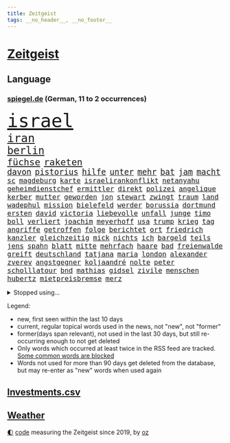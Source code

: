 ```yaml
---
title: Zeitgeist
tags: __no_header__, __no_footer__
---
```


# [Zeitgeist](https://oliz.io/zeitgeist/)

## Language

<h3><a href="https://www.spiegel.de" target="_blank">spiegel.de</a> (German, 11 to 2 occurrences)</h3>
<p style="font-family:monospace">
<span style="font-size:32pt"><a href="news_links.html#israel" class="current">israel</a></span>
<br>
<span style="font-size:20pt"><a href="news_links.html#iran" class="current">iran</a></span>
<br>
<span style="font-size:18pt"><a href="news_links.html#berlin" class="current">berlin</a></span>
<br>
<span style="font-size:16pt"><a href="news_links.html#füchse" class="new">füchse</a></span>
<span style="font-size:16pt"><a href="news_links.html#raketen" class="current">raketen</a></span>
<br>
<span style="font-size:14pt"><a href="news_links.html#davon" class="current">davon</a></span>
<span style="font-size:14pt"><a href="news_links.html#pistorius" class="current">pistorius</a></span>
<span style="font-size:14pt"><a href="news_links.html#hilfe" class="current">hilfe</a></span>
<span style="font-size:14pt"><a href="news_links.html#unter" class="current">unter</a></span>
<span style="font-size:14pt"><a href="news_links.html#mehr" class="current">mehr</a></span>
<span style="font-size:14pt"><a href="news_links.html#bat" class="current">bat</a></span>
<span style="font-size:14pt"><a href="news_links.html#jam" class="new">jam</a></span>
<span style="font-size:14pt"><a href="news_links.html#macht" class="current">macht</a></span>
<br>
<span style="font-size:12pt"><a href="news_links.html#sc" class="current">sc</a></span>
<span style="font-size:12pt"><a href="news_links.html#magdeburg" class="current">magdeburg</a></span>
<span style="font-size:12pt"><a href="news_links.html#karte" class="current">karte</a></span>
<span style="font-size:12pt"><a href="news_links.html#israelirankonflikt" class="new">israelirankonflikt</a></span>
<span style="font-size:12pt"><a href="news_links.html#netanyahu" class="current">netanyahu</a></span>
<span style="font-size:12pt"><a href="news_links.html#geheimdienstchef" class="current">geheimdienstchef</a></span>
<span style="font-size:12pt"><a href="news_links.html#ermittler" class="current">ermittler</a></span>
<span style="font-size:12pt"><a href="news_links.html#direkt" class="current">direkt</a></span>
<span style="font-size:12pt"><a href="news_links.html#polizei" class="current">polizei</a></span>
<span style="font-size:12pt"><a href="news_links.html#angelique" class="new">angelique</a></span>
<span style="font-size:12pt"><a href="news_links.html#kerber" class="new">kerber</a></span>
<span style="font-size:12pt"><a href="news_links.html#mutter" class="current">mutter</a></span>
<span style="font-size:12pt"><a href="news_links.html#geworden" class="current">geworden</a></span>
<span style="font-size:12pt"><a href="news_links.html#jon" class="current">jon</a></span>
<span style="font-size:12pt"><a href="news_links.html#stewart" class="current">stewart</a></span>
<span style="font-size:12pt"><a href="news_links.html#zwingt" class="current">zwingt</a></span>
<span style="font-size:12pt"><a href="news_links.html#traum" class="current">traum</a></span>
<span style="font-size:12pt"><a href="news_links.html#land" class="current">land</a></span>
<span style="font-size:12pt"><a href="news_links.html#wadephul" class="current">wadephul</a></span>
<span style="font-size:12pt"><a href="news_links.html#mission" class="current">mission</a></span>
<span style="font-size:12pt"><a href="news_links.html#bielefeld" class="current">bielefeld</a></span>
<span style="font-size:12pt"><a href="news_links.html#werder" class="current">werder</a></span>
<span style="font-size:12pt"><a href="news_links.html#borussia" class="current">borussia</a></span>
<span style="font-size:12pt"><a href="news_links.html#dortmund" class="current">dortmund</a></span>
<span style="font-size:12pt"><a href="news_links.html#ersten" class="current">ersten</a></span>
<span style="font-size:12pt"><a href="news_links.html#david" class="current">david</a></span>
<span style="font-size:12pt"><a href="news_links.html#victoria" class="current">victoria</a></span>
<span style="font-size:12pt"><a href="news_links.html#liebevolle" class="new">liebevolle</a></span>
<span style="font-size:12pt"><a href="news_links.html#unfall" class="current">unfall</a></span>
<span style="font-size:12pt"><a href="news_links.html#junge" class="current">junge</a></span>
<span style="font-size:12pt"><a href="news_links.html#timo" class="current">timo</a></span>
<span style="font-size:12pt"><a href="news_links.html#boll" class="new">boll</a></span>
<span style="font-size:12pt"><a href="news_links.html#verliert" class="current">verliert</a></span>
<span style="font-size:12pt"><a href="news_links.html#joachim" class="current">joachim</a></span>
<span style="font-size:12pt"><a href="news_links.html#meyerhoff" class="new">meyerhoff</a></span>
<span style="font-size:12pt"><a href="news_links.html#usa" class="current">usa</a></span>
<span style="font-size:12pt"><a href="news_links.html#trump" class="current">trump</a></span>
<span style="font-size:12pt"><a href="news_links.html#krieg" class="current">krieg</a></span>
<span style="font-size:12pt"><a href="news_links.html#tag" class="current">tag</a></span>
<span style="font-size:12pt"><a href="news_links.html#angriffe" class="current">angriffe</a></span>
<span style="font-size:12pt"><a href="news_links.html#getroffen" class="current">getroffen</a></span>
<span style="font-size:12pt"><a href="news_links.html#folge" class="current">folge</a></span>
<span style="font-size:12pt"><a href="news_links.html#berichtet" class="current">berichtet</a></span>
<span style="font-size:12pt"><a href="news_links.html#ort" class="current">ort</a></span>
<span style="font-size:12pt"><a href="news_links.html#friedrich" class="current">friedrich</a></span>
<span style="font-size:12pt"><a href="news_links.html#kanzler" class="current">kanzler</a></span>
<span style="font-size:12pt"><a href="news_links.html#gleichzeitig" class="current">gleichzeitig</a></span>
<span style="font-size:12pt"><a href="news_links.html#mick" class="new">mick</a></span>
<span style="font-size:12pt"><a href="news_links.html#nichts" class="current">nichts</a></span>
<span style="font-size:12pt"><a href="news_links.html#ich" class="current">ich</a></span>
<span style="font-size:12pt"><a href="news_links.html#bargeld" class="current">bargeld</a></span>
<span style="font-size:12pt"><a href="news_links.html#teils" class="current">teils</a></span>
<span style="font-size:12pt"><a href="news_links.html#jens" class="current">jens</a></span>
<span style="font-size:12pt"><a href="news_links.html#spahn" class="current">spahn</a></span>
<span style="font-size:12pt"><a href="news_links.html#blatt" class="current">blatt</a></span>
<span style="font-size:12pt"><a href="news_links.html#mitte" class="current">mitte</a></span>
<span style="font-size:12pt"><a href="news_links.html#mehrfach" class="current">mehrfach</a></span>
<span style="font-size:12pt"><a href="news_links.html#haare" class="new">haare</a></span>
<span style="font-size:12pt"><a href="news_links.html#bad" class="current">bad</a></span>
<span style="font-size:12pt"><a href="news_links.html#freienwalde" class="new">freienwalde</a></span>
<span style="font-size:12pt"><a href="news_links.html#greift" class="current">greift</a></span>
<span style="font-size:12pt"><a href="news_links.html#deutschland" class="current">deutschland</a></span>
<span style="font-size:12pt"><a href="news_links.html#tatjana" class="new">tatjana</a></span>
<span style="font-size:12pt"><a href="news_links.html#maria" class="current">maria</a></span>
<span style="font-size:12pt"><a href="news_links.html#london" class="current">london</a></span>
<span style="font-size:12pt"><a href="news_links.html#alexander" class="current">alexander</a></span>
<span style="font-size:12pt"><a href="news_links.html#zverev" class="current">zverev</a></span>
<span style="font-size:12pt"><a href="news_links.html#angstgegner" class="current">angstgegner</a></span>
<span style="font-size:12pt"><a href="news_links.html#koljaandré" class="new">koljaandré</a></span>
<span style="font-size:12pt"><a href="news_links.html#nolte" class="new">nolte</a></span>
<span style="font-size:12pt"><a href="news_links.html#peter" class="current">peter</a></span>
<span style="font-size:12pt"><a href="news_links.html#scholllatour" class="new">scholllatour</a></span>
<span style="font-size:12pt"><a href="news_links.html#bnd" class="current">bnd</a></span>
<span style="font-size:12pt"><a href="news_links.html#mathias" class="new">mathias</a></span>
<span style="font-size:12pt"><a href="news_links.html#gidsel" class="new">gidsel</a></span>
<span style="font-size:12pt"><a href="news_links.html#zivile" class="current">zivile</a></span>
<span style="font-size:12pt"><a href="news_links.html#menschen" class="current">menschen</a></span>
<span style="font-size:12pt"><a href="news_links.html#hubertz" class="new">hubertz</a></span>
<span style="font-size:12pt"><a href="news_links.html#mietpreisbremse" class="current">mietpreisbremse</a></span>
<span style="font-size:12pt"><a href="news_links.html#merz" class="current">merz</a></span>
</p>
<details>
<summary>Stopped using...</summary>
<p class="former" style="font-size:12pt">
fdpchef(1697) bekannten(1696) generalsekretär(1696) erdoğan(1695) linie(1695) phase(1695) steinmeier(1695) angeklagt(1694) arbeitete(1694) haftstrafe(1694) kriminellen(1694) richten(1694) schwarze(1694) wettbewerb(1694) antreten(1693) gestellt(1693) arbeitsplatz(1692) italiens(1692) positionen(1692) privaten(1692) st(1692) verteilt(1692) geändert(1691) innenministerium(1691) geholt(1690) geldstrafe(1690) letzter(1690) bedenken(1689) beschluss(1689) doppelt(1689) enthüllt(1689) gastgeber(1689) gelassen(1689) lieben(1689) online(1689) parteien(1689) rufen(1689) einstieg(1688) experte(1688) geflüchteten(1688) geliefert(1688) hört(1688) planen(1688) reichte(1688) athleten(1687) gas(1687) hätten(1687) lösen(1687) spott(1687) 2016(1686) favoriten(1686) i(1686) restaurants(1686) system(1686) bundesweit(1685) erbe(1685) jedem(1685) klären(1685) smartphone(1685) usamerikaner(1685) abstimmen(1684) meist(1684) radikale(1684) signal(1684) verpassen(1684) 10000(1683) anhänger(1683) ausbau(1683) unterschiedlich(1683) meinem(1682) sichern(1682) claudia(1681) herr(1681) versprochen(1681) appell(1680) fußballer(1680) hotels(1680) hubertus(1680) richtet(1680) inszeniert(1679) frankwalter(1678) sendung(1678) spüren(1678) veranstalter(1678) belegen(1677) argentinien(1676) porsche(1674) richard(1674) taliban(1674) weckt(1674) berater(1673) treiben(1673) möglicherweise(1672) bisherigen(1671) spenden(1671) landete(1670) projekte(1670) großem(1669) rechtzeitig(1669) spannungen(1667) katholischen(1666) halbe(1665) favorit(1663) cduchef(1662) angeboten(1660) wendet(1660) aussehen(1659) automatisch(1659) zeigten(1659) kandidatur(1657) bangen(1653) karlsruhe(1634) sammeln(1629) maschinen(1621) sachen(1614) leiter(1612) langjährige(1582) finanziert(1498) abgegeben(1470) vorsicht(1449) jahresende(1447) anführer(1436) ausnahme(1434) verurteilung(1413) umkämpften(1380) gestern(1379) nfl(1337) eingeführt(1327) magazin(1313) inklusive(1308) tradition(1276) sank(1271) symbol(1250) ben(1241) gefechte(1240) spaltung(1225) spielern(1221) fake(1216) heißen(1210) emotionalen(1205) brüder(1203) flughäfen(1198) eingetroffen(1171) brandenburger(1169) rezession(1166) 48(1142) ausstieg(1138) regieren(1121) harter(1114) dänischen(1103) libanon(1093) andrew(1082) gegenwart(1079) risiken(1075) trans(1058) digitale(1053) überreste(999) einsamkeit(976) staatsanwalt(964) ulm(930) hinnehmen(901) kieler(887) mag(880) kongo(879) emotionale(871) aussieht(870) erleidet(868) sachsens(867) openai(853) vorstandschef(849) freiwillige(846) unruhe(832) brauche(829) spiegelreport(814) gala(812) höhepunkt(808) fakten(807) älteren(801) hauptrolle(798) wiederwahl(789) auffällig(758) erforscht(758) küche(744) 9(735) sizilien(725) ford(724) drastische(721) sandra(718) erkennt(717) schuldenbremse(712) verriet(709) auswahl(700) auflösung(699) überlegen(698) stellenabbau(695) afdpolitiker(684) hunde(681) islamistische(677) vormittag(677) forschern(673) genossen(653) pauli(652) kandidiert(648) gewechselt(634) reformiert(626) spdgeneralsekretär(625) zurückhaltend(617) ausbruch(607) 43(600) management(600) besetzung(599) kundgebungen(596) version(596) taugen(588) terrororganisation(584) gazastreifens(581) recep(570) tayyip(570) aufwand(559) beschuldigte(556) erfahrung(548) magic(547) ehepaar(546) bundestagswahl(544) geheimnisse(544) figur(543) großstädten(537) mindestlohn(531) billie(528) aufstellen(525) giftige(525) anhebung(524) zurückgewiesen(519) grundgesetz(515) 28(513) oma(513) mangelnde(511) gesetzliche(503) wettkampf(502) cdu/csu(495) kinos(495) sächsische(494) schritten(491) südkoreanischen(489) sap(487) 160(478) mauer(472) historisch(466) anforderungen(465) ausmacht(461) klärt(458) blau(455) unmöglich(455) 17jähriger(454) lüge(452) mitspieler(452) riesiger(451) kostenlosen(450) rheinmetall(448) falschinformationen(447) outfits(447) jacht(445) major(444) rihanna(444) marihuana(438) bodo(432) vertritt(430) auswärtigen(428) balkon(421) bedingung(420) ernannt(417) thyssenkrupp(415) bekannter(413) empfinden(413) kirchen(407) oberster(407) spdspitze(402) verspielt(399) zahlreicher(399) entgeht(398) verunsichert(398) wittert(396) laufender(395) protokoll(389) verbessert(385) erdgas(382) heimatstadt(380) begeisterung(379) leitete(379) azubis(377) späten(377) nirgendwo(374) regensburg(374) reiz(374) reus(372) stehe(369) übel(368) wahlergebnis(367) weltkriegs(365) esken(361) eingesperrt(358) grand(355) beschweren(354) rückblick(349) nervös(346) lügt(345) magie(344) geschäftsmann(343) indische(342) interaktiven(340) jemanden(339) moderierte(338) alliierten(337) häusliche(337) zeitplan(336) gemeinsames(335) jemandem(332) kümmern(332) verstärken(331) strebt(329) attestiert(328) saskia(327) erkunden(326) medikamente(325) wildnis(325) kuriosen(324) verfügbar(324) kandidieren(319) starkem(319) stabilität(318) jährlich(316) katzen(316) wahlerfolg(312) merkt(311) spdabgeordneter(307) zentrales(305) ahmed(304) sprengstoff(300) allzu(298) berechnet(297) metropolen(294) bach(290) kriege(290) rufe(289) betriebsrat(287) ausreise(286) erleichtern(280) reichlich(280) abschuss(277) unabhängigkeit(277) menschlichkeit(275) flüchtet(272) echt(271) anhängern(270) bauarbeiten(268) bezichtigt(268) aken(265) beweis(265) nachhaltig(265) anlässlich(264) winkt(263) beschimpfte(262) biografie(262) liam(262) mitarbeiterinnen(262) eilig(261) baku(260) geschenke(259) holstein(259) 007(258) legendären(257) scheidende(257) trost(257) gebraucht(255) eberl(253) commerzbank(252) bruchteil(250) spiegelrecherchen(249) 71(247) festgehalten(247) aufeinandertreffen(246) begrüßt(245) gescheiterten(244) erholung(243) weh(241) unicredit(240) räumte(237) unbeeindruckt(237) nachlesen(236) strohe(235) sportdirektor(234) söhne(232) anderswo(230) mohamed(230) adhs(229) liveticker(228) vertraute(228) zulasten(228) getrennt(227) trends(227) drastischen(226) superkraft(226) französischer(225) einmischung(224) flugobjekte(224) bewerber(222) gestimmt(221) houston(220) bundesparteitag(219) option(218) holocaustüberlebende(217) rb(217) sprüchen(217) tarife(215) vereint(215) regierungschefs(214) apokalypse(212) busse(212) humanitärer(212) einwanderer(211) android(210) flutkatastrophe(209) vereine(209) wachsenden(208) tobias(207) kategorien(206) kongress(203) kurden(203) nordkoreanische(200) unterdrückung(200) kurdische(199) coup(198) soccer(198) erschienen(197) mexico(196) dienste(195) entgleist(195) sheinbaum(194) hamburgs(193) wehtun(193) berücksichtigt(192) justizministerium(190) zuschüsse(190) 57(189) empfangen(189) zielscheibe(189) solange(188) antiken(187) pompeji(187) ansprache(185) verstanden(185) installieren(184) mobile(184) ausfällen(183) kommendes(183) unionsfraktion(183) wirtschaftsweise(182) apotheke(181) fire(181) leiten(181) kunststück(178) nachtklub(178) usgesundheitsminister(178) gestorbenen(177) schwacher(177) sämtliche(177) vergangenes(177) vertrauten(177) befragung(176) begehrt(175) oscarpreisträger(173) zeitnah(173) akuter(172) sorgerecht(172) aufbruchstimmung(170) großbank(170) besonderer(169) konklave(169) extra(168) kardinal(168) traurig(168) altkanzlerin(166) marsalek(165) pius(165) wahrnehmen(163) fortsetzen(161) sportchef(161) würdig(161) netzentgelte(160) preisunterschied(160) gefolgt(159) skurrile(159) spurensuche(159) blockt(158) standards(157) verhandlung(157) ausnahmen(156) rassistisches(156) boni(155) produktionen(155) flagge(154) gedrängt(154) natochef(154) abschaffung(153) denkwürdige(153) kaiser(153) usbehörde(153) bayrou(152) françois(152) iphone(152) schmuggel(152) selbstständige(152) befreundet(151) ei(151) law(151) stille(151) alsharaa(150) fehlten(150) stollen(150) bulgarien(149) community(149) ticken(149) überstehen(149) übersetzer(148) abstiegskampf(147) digitales(147) nigel(146) veränderung(146) getränke(145) nissan(145) motto(144) verpacken(144) exwirecardvorstand(143) atomkraft(142) physiker(142) stoff(142) batteriehersteller(141) bewertung(141) exminister(141) kidman(141) melnyk(141) testament(141) behauptung(140) currywurst(140) gläubigen(140) todesfahrt(140) dialog(139) schnitzer(139) durchsuchten(138) insolvenzverfahren(138) grippe(136) juristische(136) umbenennen(136) anfangen(135) fußgängerzone(135) mittelpunkt(135) schlüsselspieler(135) solaranlagen(135) trauerfeier(135) eupolitiker(134) rücksicht(134) bewegte(132) bella(131) gates(131) gültig(131) bewegtes(130) gekostet(130) gewöhnen(130) mithalten(130) ramsey(130) privileg(129) rechnerisch(129) dänemarks(128) lehrern(128) militärausgaben(127) rentenversicherung(126) w(125) getrennte(124) bunny(123) rechtspopulismus(123) übereinander(123) häuslicher(122) uk(122) flüssen(121) skandalen(121) powell(120) spioniert(120) dazwischen(119) fern(119) anfrage(118) iea(118) parlamentarische(118) plakate(118) tenniswelt(118) unterlagen(118) außenhandel(116) totes(116) vierter(116) gereicht(115) buhrufe(114) linkenchef(114) mrbeast(113) verfassungsbeschwerde(113) verhängten(113) boom(112) empfindliche(112) hauptgericht(112) offizielles(112) unterlief(112) spitzen(111) auffälliger(110) carney(110) forscherinnen(110) gewissen(110) gibson(110) internationales(110) organisieren(110) pakistans(110) aufmarsch(109) blog(109) kreativen(109) taskforce(109) wolken(109) direktorin(107) millionenfach(107) vize(107) begrenzung(106) kanzleramtschef(106) luise(105) burkina(104) experimentiert(104) faso(104) roy(104) verstrickt(104) importieren(103) liveanalyse(103) marie(103) riesiges(103) sicherheitsrat(103) arbeitslosenzahl(102) aufgehen(102) engagierte(102) sauber(102) unescoweltkulturerbe(101) erlösung(100) fingerabdrücke(100) frühstück(100) prioritäten(100) protestwelle(99) durchbricht(98) extremer(98) fedchef(98) jerome(98) lng(98) verhältnisse(98) verzeichnen(98) abhilfe(97) ankara(97) zerrissen(97) überzeugung(97) abweichler(96) angegangen(96) moderner(96) maßstab(95) milliardeninvestitionen(95) rosen(95) beschießen(94) parteifreunde(94) töchter(94) utah(94) besänftigen(93) dunklen(93) emotional(93) mitnehmen(93) watch(93) geheimnisvolle(92) mexikos(92) ramelow(92) rohstoffdeal(92) wimbledon(92) berechnen(91) gazakonflikt(91) gewählte(91) human(91) kappt(91) rights(91) adactest(90) gegners(90) out(90) rechtfertigt(90) relegationsplatz(90) reservisten(90) verschlanken(90) befund(89) bemerkenswert(89) drakonischen(89) robust(89) überraschendes(89) 70000(88) gedachten(88) pflanzen(88) raumsonde(88) tu(88) afdeuropaabgeordnete(87) begrenzen(87) bystron(87) ehrenpräsident(87) einschätzen(87) petr(87) shows(87) skizziert(87) speisekarten(87) strikt(87) verübt(87) widerlich(87) widersprach(87) 68jährige(86) arbeitskraft(86) rückzieher(86) dramatischer(85) krempelt(85) souveräner(85) stammsitz(85) vinyl(85) fraktionsvorsitzende(84) hindurch(84) hormone(84) leverkusens(84) riad(84) salzburg(84) schockierte(84) tunnel(84) vorantreiben(84) bestritten(83) expartnerin(83) gescheiterter(83) trauung(83) verhandlungstisch(83) 25jähriger(82) bradley(82) fuest(82) schwarzwald(82) ukrainekurs(82) verblüffend(82) geburtstags(81) hochrangiger(81) rentenniveau(81) ressourcen(81) schreiten(81) sofia(81) swinton(81) tana(81) tilda(81) warmen(81) debütalbum(80) g(80) looks(80) masche(80) minen(80) salford(80) schwarzrot(80) strukturen(80) systems(80) umzug(80) ausgangsposition(79) bulgarische(79) fantastische(79) großzügiger(79) uganda(79) venus(79) 115(78) auszuweisen(78) gesamtes(78) if(78) tribüne(78) wüst(78) eon(77) flüssigkeit(77) führungsrolle(77) oberhaupt(77) pkk(77) a$ap(76) ausflug(76) billige(76) chinageschäft(76) erneuerte(76) gratulierte(76) groben(76) josé(76) labore(76) munich(76) rocky(76) rückversicherer(76) usrapper(76) vergebens(76) günstigsten(75) periode(75) todesursache(75) arbeiterpartei(74) atlético(74) croissants(74) gegenreaktion(74) luftballons(74) versöhnung(74) abiturienten(73) detmold(73) kopfverletzungen(73) roberts(73) story(73) trophäen(73) ukrainern(73) aufwind(72) beteiligte(72) entwicklungshilfe(72) perfektes(72) vorzubereiten(72) ackermann(71) artenschutz(71) berry(71) besessen(71) beträgt(71) schwerpunkte(71) spdvorsitzende(71) stadtderby(71) taucher(71) trauermarsch(71) keim(70) pfizer(70) traute(70) vierteljahrhundert(70) 14jährigen(69) abgesehen(69) mobbing(69) sahelzone(69) scham(69) abspaltung(68) begeben(68) chicago(68) entscheide(68) gegenvorschlag(68) lwiw(68) sicherheitsberater(68) spdchefin(68) turbulenzen(68) zielt(68) beratungen(67) dunkelziffer(67) führungsriege(67) metro(67) trainern(67) unterlegen(67) vermieden(67) wandte(67) überwindet(67) erstach(66) etat(66) gehackt(66) lake(66) zweidrittelmehrheit(66) experimente(65) flügen(65) kolonialmacht(65) leopardenmuster(65) niederlegen(65) stiefvater(65) survive(65) erfolgreiches(64) grenzwerte(64) grundlage(64) jahrelanger(64) stalin(64) ussoldaten(64) deutschlandtrend(63) geklettert(63) moderna(63) nationaler(63) neige(63) vermögens(63) besserer(62) doppelstaatler(62) oman(62) sondiert(62) amann(61) begehren(61) löhnen(61) melanie(61) schwanger(61) usfirmen(61) verzerrten(61) überflüssig(61) begrüßte(60) bergungsarbeiten(60) einmischen(60) erkranken(60) gefälschten(60) perücke(60) pisa(60) waffenstillstandes(60) erfand(59) florenz(59) gott(59) mitentscheiden(59) msci(59) brasilianische(58) mitbegründer(58) parnass(58) peggy(58) verseucht(58) zeitgemäß(58) ökologischen(58) ancelotti(57) asylsystems(57) begehrten(57) berlinschöneberg(57) einschließlich(57) nachhaltigkeit(57) verhungern(57) zollstreits(57) durst(56) ifochef(56) rückendeckung(56) verbündeter(56) waldstücke(56) fehlerhaften(55) iren(55) relax(55) verhältnissen(55) bayernprofi(54) hoffman(54) jordan(54) ptpa(54) ratlosigkeit(54) spielervertretung(54) verabschiedete(54) wälder(54) besprechen(53) euaußenminister(53) hurra(53) inhaftierung(53) legendäres(53) ai(52) dienstleister(52) erteilt(52) gefährlichsten(52) instabiler(52) whatsappchats(52) abweichlern(51) events(51) minderheiten(51) schmäht(51) schwul(51) wehrmacht(51) anbietern(50) bonner(50) gewöhnt(50) monatelangen(50) rekordtief(50) wertvolle(50) befugnisse(49) columbia(49) fürsprecher(49) haltern(49) intransparenten(49) nachbarschaft(49) tempel(49) verhandler(49) wirksamkeit(49) 2003(48) alge(48) depardieu(48) frisch(48) gérard(48) heimliche(48) rolex(48) vertriebenen(48) installierte(47) kiefer(47) professionell(47) spdvorsitz(47) covid19(46) entzogen(46) inspiration(46) intensiven(46) kritischer(46) milliardensumme(46) ministeramt(46) pillen(46) tagesschau(46) tänzer(46) angesprochen(45) bemerkenswerter(45) diaspora(45) männlichkeit(45) oberbürgermeisters(45) rückten(45) 450(44) ermordete(44) eurostaaten(44) feministin(44) paartherapie(44) susan(44) verliebt(44) barry(43) msciworld(43) normale(43) rüstungsgeschäft(43) verstolperte(43) energiehunger(42) machthabers(42) maximal(42) probt(42) schwimmer(42) alphonso(41) bundeskabinett(41) davies(41) rechenzentrum(41) selbstauflösung(41) tätigkeit(41) dr(40) einhaltung(40) estnische(40) fahrräder(40) leitartikel(40) luftstreitkräfte(40) mitteilt(40) mls(40) palästinensertuchs(40) psychischen(40) abwechslung(39) brooke(39) clásico(39) einberufungsbescheide(39) streamen(39) bahnt(38) manfred(38) unternehmerin(38) friedensnobelpreisträger(37) kaja(37) messis(37) nichtbinär(37) propagandavideo(37) spiegelkorrespondentin(37) clean(36) europaparlament(36) rey(36) usstar(36) entlastung(35) erfolgsserie(35) ermahnt(35) kamerun(35) lemke(35) tänzerinnen(35) vorweisen(35) wisse(35) finanzministerium(34) thorsten(34) tshirt(34) vorgenommen(34) abgelöst(33) bedürfnis(33) besprochen(33) beteuerte(33) graffiti(33) kämpften(33) messe(33) rüstungsgüter(33) schwachstellen(33) spielkonsole(33) verschiebung(33) durchgefallen(32) girl(32) kost(32) sieges(32) verheiratet(32) zeitz(32) algerien(31) drogenschmuggel(31) euvergleich(31) giovanna(31) kylian(31) mbappé(31) sektoren(31) sicherheitsforscher(31) zollkeule(31) angeln(30) bergab(30) frittiertes(30) golfstaaten(30) hahn(30) meistverkauften(30) messerattentäter(30) raabs(30) residenz(30) milliardenbetrag(29) nsdap(29) schachstar(29) unseld(29) vonovia(29) zollgespräche(29) bestritt(28) bolivien(28) helge(28) jarvis(28) pommes(28) portion(28) quote(28) regenfällen(28) 168(27) ahnungslos(27) digitalministerium(27) durchfall(27) erkannt(27) geschieden(27) standing(27) gewinnst(26) salat(26) spdbasis(26) staatsgebiet(26) witz(26) zuständige(26) bibliothek(25) handlung(25) machtfülle(25) zeitlebens(25) bistum(24) dato(24) journal(24) katholiken(24) label(24) musicals(24) netflixcharts(24) hai(23) rennstall(23) verbleib(23) verschwörung(23) zurückgeht(23) arzneimitteln(22) ermutigen(22) gedemütigt(22) jersey(22) schockierend(22) schränkt(22) wertschätzung(22) batterien(21) darmanin(21) faden(21) geheime(21) künstlerin(21) landesverband(21) spritzen(21) usatrumpnews(21) beabsichtigt(20) bettelt(20) gekapert(20) grundsteuer(20) missfallen(20) großmutter(19) grundlagenforschung(19) politikum(19) sevilla(19) systemsprenger(19) 59(18) ebay(18) jagen(18) kardinäle(18) mitgliedern(18) durchhalten(17) stritt(17) beamtinnen(16) frühzeitig(16) geheimtreffen(16) islamabad(16) kaschmir(16) nachbarin(16) papstwahl(16) schwindel(16) schäfer(16) stadtvierteln(16) stutzig(16) topklubs(16) betreffen(15) groll(15) schnieder(15) schwachstelle(15) usrichterin(15) zolldeal(15) abschauen(14) andersdenkende(14) bezogen(14) drotschmann(14) guttenberg(14) kapelle(14) karltheodor(14) mirko(14) mrwissen2go(14) sixtinischen(14) susanne(14) gesamter(13) herren(13) pikante(13) restaurant(13) schwarzer(13) störungen(13) verbotsverfahren(13) csd(12) derbe(12) exnationalspieler(12) kandidierte(12) namenswahl(12) unbeliebter(12) verdankt(12) bundeswirtschaftsministerin(11) cduchefs(11) koffer(11) konflikten(11) schutzmaßnahmen(11)
</p>
</details>
<p>Legend:
<ul>
<li><span class="new">new</span>, first seen within the last 10 days</li>
<li><span class="current">current</span>, regular topical words used in the news, not "new", not "former"</li>
<li><span class="former">former(days span relevant)</span>, not used in the last 30 days, but still re-occurring enough to not get deleted</li>
<li>Only words which occurred at least twice in the RSS feed are tracked. <a href="language/filters.py">Some common words are blocked</a></li>
<li>Words not used for more than 90 days get deleted from the database, but may re-enter as "new" words when used again</li>
</ul>
</p>

## [Investments](investments.html)[.csv](investments.csv)

## [Weather](weather.html)

<footer>
<a href="javascript:toggleTheme()" class="nav">🌓</a>
<a href="https://github.com/ooz/zeitgeist">code</a> measuring the Zeitgeist since 2019, by <a href="https://oliz.io">oz</a>
</footer>
